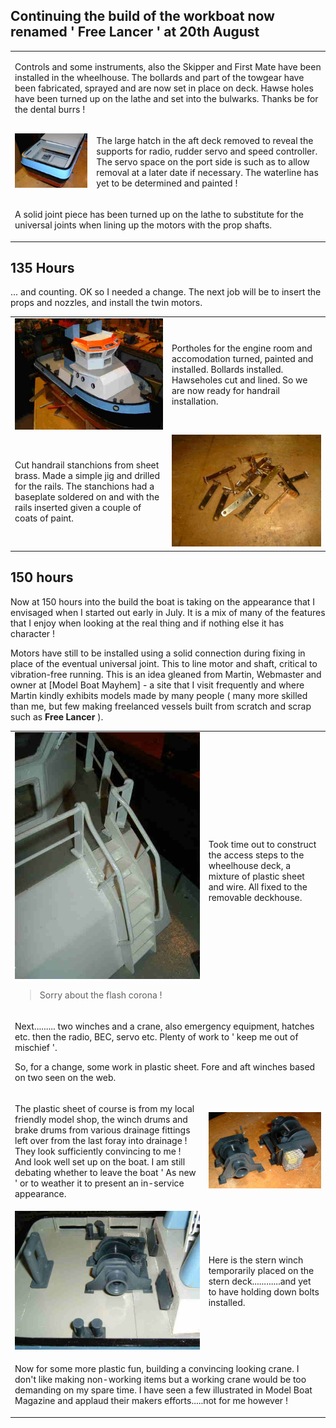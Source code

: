 ## Continuing the build of the workboat now renamed ' Free Lancer ' at 20th August

<div align="center" class="image-table">
	<table>
		<tr>
			<td colspan="2">
				<p>Controls and some instruments, also the Skipper and First Mate have been installed in the wheelhouse. The bollards and part of the towgear have been fabricated, sprayed and are now set in place on deck. Hawse holes have been turned up on the lathe and set into the bulwarks. Thanks be for the dental burrs !</p>
			</td>
		</tr>
		<tr>
			<td class="col2">
				<img src="/assets/jmm/underhatch.jpg">
			</td>
			<td class="col2">
				<p>The large hatch in the aft deck removed to reveal the supports for radio, rudder servo and speed controller. The servo space on the port side is such as to allow removal at a later date if necessary. The waterline has yet to be determined and painted !</p>
			</td>
		</tr>
		<tr>
			<td colspan="2">
				<p>A solid joint piece has been turned up on the lathe to substitute for the universal joints when lining up the motors with the prop shafts.</p>
			</td>
		</tr>
	</table>
</div>

## 135 Hours
... and counting. OK so I needed a change. The next job will be to insert the props and nozzles, and install the twin motors.

<div align="center" class="image-table">
	<table>
		<tr>
			<td class="col2">
				<img src="/assets/jmm/readyforhandrailsjpg.jpg">
			</td>
			<td class="col2">
				<p>Portholes for the engine room and accomodation turned, painted and installed. Bollards installed. Hawseholes cut and lined. So we are now ready for handrail installation.</p>
			</td>
		</tr>
		<tr>
			<td>
				<p>Cut handrail stanchions from sheet brass. Made a simple jig and drilled for the rails. The stanchions had a baseplate soldered on and with the rails inserted given a couple of coats of paint.</p>
			</td>
			<td>
				<img src="/assets/jmm/handrailsinraw.jpg">
			</td>
		</tr>
	</table>
</div>

## 150 hours

Now at 150 hours into the build the boat is taking on the appearance that I envisaged when I started out early in July.
It is a mix of many of the features that I enjoy when looking at the real thing and if nothing else it has character !

Motors have still to be installed using a solid connection during fixing in place of the eventual universal joint.
This to line motor and shaft, critical to vibration-free running.
This is an idea gleaned from Martin, Webmaster and owner at [Model Boat Mayhem] - a site that I visit frequently
and where Martin kindly exhibits models made by many people
( many more skilled than me, but few making freelanced vessels built from scratch and scrap such as **Free Lancer** ).

<div align="center" class="image-table">
	<table>
		<tr>
			<td class="col2">
				<img src="/assets/jmm/access.jpg">
				<blockquote>Sorry about the flash corona !</blockquote>
			</td>
			<td class="col2">
				<p>Took time out to construct the access steps to the wheelhouse deck, a mixture of plastic sheet and wire. All fixed to the removable deckhouse.</p>
			</td>
		</tr>
		<tr>
			<td colspan="2">
				<p>Next......... two winches and a crane, also emergency equipment, hatches etc. then the radio, BEC, servo etc. Plenty of work to ' keep me out of mischief '.</p>
				<p>So, for a change, some work in plastic sheet. Fore and aft winches based on two seen on the web.</p>
			</td>
		</tr>
		<tr>
			<td>
				<p>The plastic sheet of course is from my local friendly model shop, the winch drums and brake drums from various drainage fittings left over from the last foray into drainage ! They look sufficiently convincing to me ! And look well set up on the boat. I am still debating whether to leave the boat ' As new ' or to weather it to present an in-service appearance.</p>
			</td>
			<td>
				<img src="/assets/jmm/winches.jpg">
			</td>
		</tr>
		<tr>
			<td>
				<img src="/assets/jmm/sterndeck.jpg">
			</td>
			<td>
				<p>Here is the stern winch temporarily placed on the stern deck............and yet to have holding down bolts installed.</p>
			</td>
		</tr>
		<tr>
			<td colspan="2">
				<p>Now for some more plastic fun, building a convincing looking crane. I don't like making non-working items but a working crane would be too demanding on my spare time. I have seen a few illustrated in Model Boat Magazine and applaud their makers efforts.....not for me however !</p>
			</td>
		</tr>
	</table>
</div>